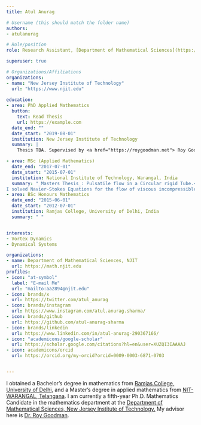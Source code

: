 ```yaml
---
title: Atul Anurag

# Username (this should match the folder name)
authors:
- atulanurag

# Role/position
role: Research Assistant, [Department of Mathematical Sciences](https://math.njit.edu/)

superuser: true

# Organizations/Affiliations
organizations:
- name: "New Jersey Institute of Technology"
  url: "https://www.njit.edu"
  
education:
- area: PhD Applied Mathematics
  button:
    text: Read Thesis
    url: https://example.com
  date_end: ""
  date_start: "2019-08-01"
  institution: New Jersey Institute of Technology
  summary: |
    Thesis TBA. Supervised by <a href="https://roygoodman.net"> Roy Goodman</a>

- area: MSc (Applied Mathematics)
  date_end: "2017-07-01"
  date_start: "2015-07-01"
  institution: National Institute of Technology, Warangal, India
  summary: "_Masters Thesis_: Pulsatile flow in a Circular rigid Tube.<br />
I solved Navier-Stokes Equations for the flow of viscous incompressible fluids. I also wrote a C++ program for the graphical analysis of the topic."
- area: BSc Honours Mathematics
  date_end: "2015-06-01"
  date_start: "2012-07-01"
  institution: Ramjas College, University of Delhi, India
  summary: " "


interests:
- Vortex Dynamics
- Dynamical Systems

organizations:
- name: Department of Mathematical Sciences, NJIT
  url: https://math.njit.edu
profiles:
- icon: "at-symbol"
  label: "E-mail Me"
  url: "mailto:aa2894@njit.edu"
- icon: brands/x
  url: https://twitter.com/atul_anurag
- icon: brands/instagram
  url: https://www.instagram.com/atul.anurag.sharma/
- icon: brands/github
  url: https://github.com/atul-anurag-sharma
- icon: brands/linkedin
  url: https://www.linkedin.com/in/atul-anurag-290367166/
- icon: "academicons/google-scholar"
  url: https://scholar.google.com/citations?hl=en&user=XUZQI3IAAAAJ
- icon: academicons/orcid
  url: https://orcid.org/my-orcid?orcid=0009-0003-6871-0703


---
```


I obtained a Bachelor’s degree in mathematics from <a href="https://ramjas.du.ac.in/college/web/index.php?r=department/department-of-mathematics
"> Ramjas College, University of Delhi</a>, and a Master’s degree in applied mathematics from <a href="https://www.nitw.ac.in/math"> NIT-WARANGAL, Telangana</a>. I am currently a fifth-year Ph.D. Mathematics Candidate in the mathematics department at the <a href="https://math.njit.edu"> Department of Mathematical Sciences, New Jersey Institute of Technology.</a>  My advisor here is <a href="https://roygoodman.net"> Dr. Roy Goodman</a>. 
